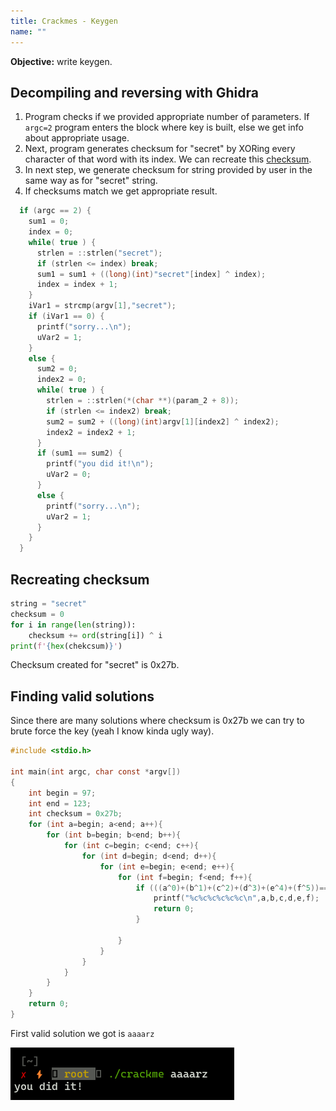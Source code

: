 ```yaml
---
title: Crackmes - Keygen
name: ""
---
```



**Objective:** write keygen.

## **Decompiling and reversing with Ghidra**

1. Program checks if we provided appropriate number of parameters. If `argc=2` program enters the block where key is built, else we get info about appropriate usage.
2. Next, program generates checksum for "secret" by XORing every character of that word with its index. We can recreate this [checksum](#recreating-checksum).
3. In next step, we generate checksum for string provided by user in the same way as for "secret" string.
4. If checksums match we get appropriate result.


```c
  if (argc == 2) {
    sum1 = 0;
    index = 0;
    while( true ) {
      strlen = ::strlen("secret");
      if (strlen <= index) break;
      sum1 = sum1 + ((long)(int)"secret"[index] ^ index);
      index = index + 1;
    }
    iVar1 = strcmp(argv[1],"secret");
    if (iVar1 == 0) {
      printf("sorry...\n");
      uVar2 = 1;
    }
    else {
      sum2 = 0;
      index2 = 0;
      while( true ) {
        strlen = ::strlen(*(char **)(param_2 + 8));
        if (strlen <= index2) break;
        sum2 = sum2 + ((long)(int)argv[1][index2] ^ index2);
        index2 = index2 + 1;
      }
      if (sum1 == sum2) {
        printf("you did it!\n");
        uVar2 = 0;
      }
      else {
        printf("sorry...\n");
        uVar2 = 1;
      }
    }
  }

```

## **Recreating checksum**


```python
string = "secret"
checksum = 0
for i in range(len(string)):
    checksum += ord(string[i]) ^ i
print(f'{hex(chekcsum)}')
```

Checksum created for "secret" is 0x27b.

## **Finding valid solutions**

Since there are many solutions where checksum is 0x27b we can try to brute force the key (yeah I know kinda ugly way).

```c
#include <stdio.h>

int main(int argc, char const *argv[])
{   
    int begin = 97;
    int end = 123;
    int checksum = 0x27b;
    for (int a=begin; a<end; a++){
        for (int b=begin; b<end; b++){
            for (int c=begin; c<end; c++){
                for (int d=begin; d<end; d++){
                    for (int e=begin; e<end; e++){
                        for (int f=begin; f<end; f++){
                            if (((a^0)+(b^1)+(c^2)+(d^3)+(e^4)+(f^5))==checksum){
                                printf("%c%c%c%c%c%c\n",a,b,c,d,e,f);
                                return 0;
                            }

                        }
                    }
                }
            }
        }
    }
    return 0;
}
```

First valid solution we got is `aaaarz`

![](p/1.png)


